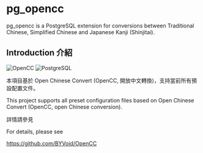 # pg_opencc

pg_opencc is a PostgreSQL extension for conversions between Traditional Chinese, Simplified Chinese and Japanese Kanji (Shinjitai).

## Introduction 介紹

![OpenCC](https://opencc.byvoid.com/img/opencc.png) ![PostgreSQL](https://avatars.githubusercontent.com/u/177543?s=55&v=4)

本項目基於 Open Chinese Convert (OpenCC, 開放中文轉換)，支持當前所有預設配置文件。

This project supports all preset configuration files based on Open Chinese Convert (OpenCC, open Chinese conversion).



詳情請參見

For details, please see

https://github.com/BYVoid/OpenCC
